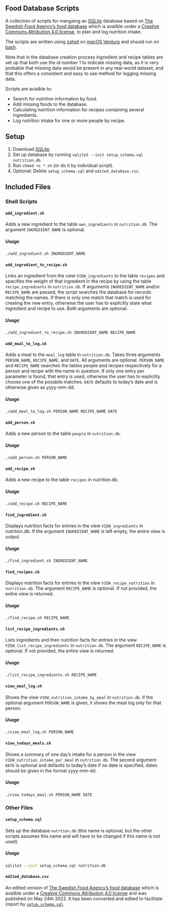 ## Food Database Scripts

A collection of scripts for mangaing an [SQLite](https://www.sqlite.org/) database based on [The Swedish Food Agency’s food database](https://www.livsmedelsverket.se/en/food-and-content/naringsamnen/livsmedelsdatabasen) which is availble under a [Creative Commons Attribution 4.0 license](http://www.creativecommons.se/wp-content/uploads/2015/01/CreativeCommons-Erkännande-4.0.pdf), to plan and log nutrition intake.

The scripts are written using [zshell](https://www.zsh.org) on [macOS Ventura](https://www.apple.com/macos/ventura/) and should run on [bash](https://www.gnu.org/software/bash/).

Note that in the database creation process ingredient and recipe tables are set up that both use the id number 1 to indicate missing data, as it is very probable that missing data would be present in any real-world dataset, and that this offers a consistent and easy to use method for logging missing data.

Scripts are avialble to:

- Search for nutrition information by food.
- Add missing foods to the database.
- Calculating nutrition information for recipes containing several ingredients.
- Log nutrition intake for one or more people by recipe.

## Setup

1. Download [SQLite](https://www.sqlite.org/download.html).
2. Set up database by running `sqlite3 --init setup_schema.sql nutrition.db`.
3. Run `chmod +x *.sh` (or do it by individual script).
4. Optional: Delete `setup_schema.sql` and `edited_database.csv`.

## Included Files

### Shell Scripts

#### `add_ingredient.sh`

Adds a new ingredient to the table `own_ingredients` in `nutrition.db`. The argument `INGREDIENT_NAME` is optional.

##### Usage

```bash
./add_ingredient.sh INGREDIENT_NAME
```

#### `add_ingredient_to_recipe.sh`

Links an ingredient from the view `VIEW_ingredients` to the table `recipes` and specifies the weight of that ingredient in the recipe by using the table `recipe_ingredients` in `nutrition.db`. If arguments `INGREDIENT_NAME` and/or `RECIPE_NAME` are passed, the script searches the database for records matching the names. If there is only one match that match is used for creating the new entry, otherwise the user has to explicitly state what ingredient and recipe to use. Both arguments are optional.

##### Usage

```bash
./add_ingredient_to_recipe.sh INGREDIENT_NAME RECIPE_NAME
```
#### `add_meal_to_log.sh`

Adds a meal to the `meal_log` table in `nutrition.db`. Takes three arguments `PERSON_NAME`, `RECIPE_NAME`, and `DATE`. All arguments are optional. `PERSON_NAME` and `RECIPE_NAME` searches the tables people and recipes respectively for a person and recipe with the name in question. If only one entry per parameter is found, that entry is used, otherwise the user has to explicitly choose one of the possbile matches. `DATE` defaults to today’s date and is otherwise given as yyyy-mm-dd.

##### Usage

```bash
./add_meal_to_log.sh PERSON_NAME RECIPE_NAME DATE
```

#### `add_person.sh`

Adds a new person to the table `people` in `nutrition.db`.

##### Usage

```bash
./add_person.sh PERSON_NAME
```

#### `add_recipe.sh`

Adds a new recipe to the table `recipes` in nutrition.db.

##### Usage

```bash
./add_recipe.sh RECIPE_NAME
```

#### `find_ingredient.sh`

Displays nutrition facts for entries in the view `VIEW_ingredients` in nutrition.db. If the argument `INGREDIENT_NAME` is left empty, the enitre view is output.

##### Usage

```bash
./find_ingredient.sh INGREDIENT_NAME
```

#### `find_recipes.sh`

Displays nutrition facts for entries in the view `VIEW_recipe_nutrition` in `nutrition.db`. The argument `RECIPE_NAME` is optional. If not provided, the entire view is returned.

##### Usage

```bash
./find_recipe.sh RECIPE_NAME
```

#### `list_recipe_ingredients.sh`

Lists ingredients and their nutrition facts for entries in the view `VIEW_list_recipe_ingredients` in `nutrition.db`. The argument `RECIPE_NAME` is optional. If not provided, the entire view is returned.

##### Usage

```bash
./list_recipe_ingredients.sh RECIPE_NAME
```

#### `view_meal_log.sh`

Shows the view `VIEW_nutrition_intake_by_meal` in `nutrition.db`. If the optional argument `PERSON_NAME` is given, it shows the meal log only for that person.

##### Usage

```bash
./view_meal_log.sh PERSON_NAME
```

#### `view_todays_meals.sh`

Shows a summary of one day’s intake for a person in the view `VIEW_nutrition_intake_per_meal` in `nutrition.db`. The second argument `DATE` is optional and defaults to today’s date if no date is specified, dates should be given in the format yyyy-mm-dd.

##### Usage

```bash
./view_todays_meal.sh PERSON_NAME DATE
```

### Other Files

#### `setup_schema.sql`

Sets up the database `nutrtion.db` (this name is optional, but the other scripts assumes this name and will have to be changed if this name is not used).

##### Usage

```bash
sqlite3 --init setup_schema.sql nutrition.db
```

#### `edited_database.csv`

An edited version of [The Swedish Food Agency’s food database](https://www.livsmedelsverket.se/en/food-and-content/naringsamnen/livsmedelsdatabasen) which is availble under a [Creative Commons Attribution 4.0 license](http://www.creativecommons.se/wp-content/uploads/2015/01/CreativeCommons-Erkännande-4.0.pdf) and was published on May 24th 2022. It has been converted and edited to facilitate import by [`setup_schema.sql`](#setup_schemasql).
